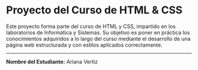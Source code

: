 # Proyecto del Curso de HTML & CSS

Este proyecto forma parte del curso de HTML y CSS, impartido en los laboratorios de Informática y Sistemas. Su objetivo es poner en práctica los conocimientos adquiridos a lo largo del curso mediante el desarrollo de una página web estructurada y con estilos aplicados correctamente.

---

**Nombre del Estudiante:** Ariana Vertiz

